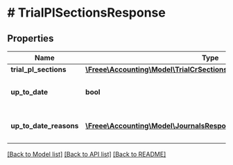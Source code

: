 # # TrialPlSectionsResponse

## Properties

Name | Type | Description | Notes
------------ | ------------- | ------------- | -------------
**trial_pl_sections** | [**\Freee\Accounting\Model\TrialCrSectionsResponseTrialCrSections**](TrialCrSectionsResponseTrialCrSections.md) |  |
**up_to_date** | **bool** | 集計結果が最新かどうか |
**up_to_date_reasons** | [**\Freee\Accounting\Model\JournalsResponseJournalsUpToDateReasons[]**](JournalsResponseJournalsUpToDateReasons.md) | 集計が最新でない場合の要因情報 | [optional]

[[Back to Model list]](../../README.md#models) [[Back to API list]](../../README.md#endpoints) [[Back to README]](../../README.md)
